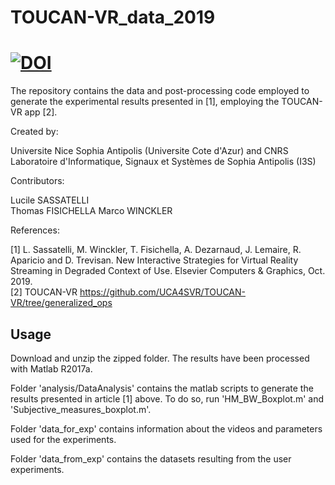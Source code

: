 # TOUCAN-VR_data_2019
# [![DOI](https://zenodo.org/badge/125753852.svg)](https://zenodo.org/badge/latestdoi/125753852)


The repository contains the data and post-processing code employed to generate the experimental results presented in [1], employing the TOUCAN-VR app [2].

Created by:

Universite Nice Sophia Antipolis (Universite Cote d'Azur) and CNRS  
Laboratoire d'Informatique, Signaux et Systèmes de Sophia Antipolis (I3S)

Contributors:

Lucile SASSATELLI  
Thomas FISICHELLA
Marco WINCKLER

References:

[1] L. Sassatelli, M. Winckler, T. Fisichella, A. Dezarnaud, J. Lemaire, R. Aparicio and D. Trevisan. New Interactive Strategies for Virtual Reality Streaming in Degraded Context of Use. Elsevier Computers & Graphics, Oct. 2019.  
[2] TOUCAN-VR https://github.com/UCA4SVR/TOUCAN-VR/tree/generalized_ops

## Usage
Download and unzip the zipped folder. The results have been processed with Matlab R2017a.  

Folder 'analysis/DataAnalysis' contains the matlab scripts to generate the results presented in article [1] above. To do so, run 'HM_BW_Boxplot.m' and 'Subjective_measures_boxplot.m'.  

Folder 'data_for_exp' contains information about the videos and parameters used for the experiments.  

Folder 'data_from_exp' contains the datasets resulting from the user experiments.

